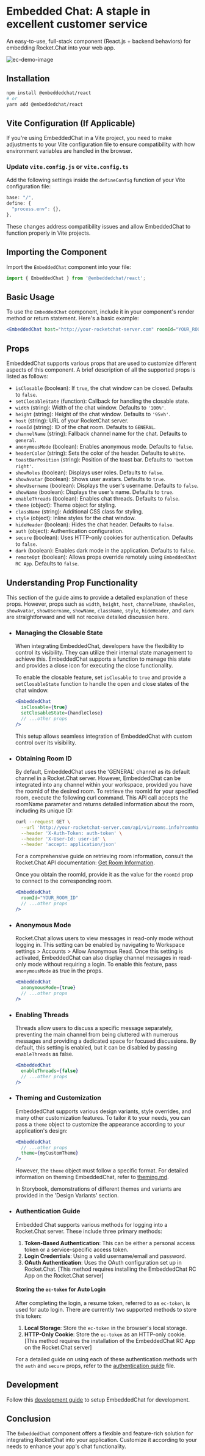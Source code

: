 # Embedded Chat: A staple in excellent customer service

An easy-to-use, full-stack component (React.js + backend behaviors) for embedding Rocket.Chat into your web app.

![ec-demo-image](https://github.com/RocketChat/EmbeddedChat/assets/78961432/b85c7b8a-65e2-4a90-a843-f4072c942ac0)


## Installation

```bash
npm install @embeddedchat/react
# or
yarn add @embeddedchat/react
```

## Vite Configuration (If Applicable)

If you're using EmbeddedChat in a Vite project, you need to make adjustments to your Vite configuration file to ensure compatibility with how environment variables are handled in the browser.

### Update `vite.config.js` or `vite.config.ts`

Add the following settings inside the `defineConfig` function of your Vite configuration file:

```javascript
base: "/",
define: {
  "process.env": {},
},
```

These changes address compatibility issues and allow EmbeddedChat to function properly in Vite projects.

## Importing the Component

Import the `EmbeddedChat` component into your file:

```javascript
import { EmbeddedChat } from '@embeddedchat/react';
```

## Basic Usage

To use the `EmbeddedChat` component, include it in your component's render method or return statement. Here's a basic example:

```jsx
<EmbeddedChat host="http://your-rocketchat-server.com" roomId="YOUR_ROOM_ID" />
```

## Props

EmbeddedChat supports various props that are used to customize different aspects of this component. A brief description of all the supported props is listed as follows:

- `isClosable` (boolean): If `true`, the chat window can be closed. Defaults to `false`.
- `setClosableState` (function): Callback for handling the closable state.
- `width` (string): Width of the chat window. Defaults to `'100%'`.
- `height` (string): Height of the chat window. Defaults to `'95vh'`.
- `host` (string): URL of your RocketChat server.
- `roomId` (string): ID of the chat room. Defaults to `GENERAL`.
- `channelName` (string): Fallback channel name for the chat. Defaults to `general`.
- `anonymousMode` (boolean): Enables anonymous mode. Defaults to `false`.
- `headerColor` (string): Sets the color of the header. Defaults to `white`.
- `toastBarPosition` (string): Position of the toast bar. Defaults to `'bottom right'`.
- `showRoles` (boolean): Displays user roles. Defaults to `false`.
- `showAvatar` (boolean): Shows user avatars. Defaults to `true`.
- `showUsername` (boolean): Displays the user's username. Defaults to `false`.
- `showName` (boolean): Displays the user's name. Defaults to `true`.
- `enableThreads` (boolean): Enables chat threads. Defaults to `false`.
- `theme` (object): Theme object for styling.
- `className` (string): Additional CSS class for styling.
- `style` (object): Inline styles for the chat window.
- `hideHeader` (boolean): Hides the chat header. Defaults to `false`.
- `auth` (object): Authentication configuration.
- `secure` (boolean): Uses HTTP-only cookies for authentication. Defaults to `false`.
- `dark` (boolean): Enables dark mode in the application. Defaults to `false`.
- `remoteOpt` (boolean): Allows props override remotely using `EmbeddedChat RC App`. Defaults to `false`.

## Understanding Prop Functionality

This section of the guide aims to provide a detailed explanation of these props. However, props such as `width`, `height`, `host`, `channelName`, `showRoles`, `showAvatar`, `showUsername`, `showName`, `className`, `style`, `hideHeader`, and `dark` are straightforward and will not receive detailed discussion here.

- ### Managing the Closable State

  When integrating EmbeddedChat, developers have the flexibility to control its visibility. They can utilize their internal state management to achieve this. EmbeddedChat supports a function to manage this state and provides a close icon for executing the close functionality.

  To enable the closable feature, set `isClosable` to `true` and provide a `setClosableState` function to handle the open and close states of the chat window.

  ```jsx
  <EmbeddedChat
    isClosable={true}
    setClosableState={handleClose}
    // ...other props
  />
  ```

  This setup allows seamless integration of EmbeddedChat with custom control over its visibility.

- ### Obtaining Room ID

  By default, EmbeddedChat uses the 'GENERAL' channel as its default channel in a Rocket.Chat server. However, EmbeddedChat can be integrated into any channel within your workspace, provided you have the roomId of the desired room. To retrieve the roomId for your specified room, execute the following curl command. This API call accepts the roomName parameter and returns detailed information about the room, including its unique ID:

  ```bash
  curl --request GET \
    --url 'http://your-rocketchat-server.com/api/v1/rooms.info?roomName=channelName' \
    --header 'X-Auth-Token: auth-token' \
    --header 'X-User-Id: user-id' \
    --header 'accept: application/json'
  ```

  For a comprehensive guide on retrieving room information, consult the Rocket.Chat API documentation: [Get Room Information](https://developer.rocket.chat/apidocs/get-room-information).

  Once you obtain the roomId, provide it as the value for the `roomId` prop to connect to the corresponding room.

  ```jsx
  <EmbeddedChat
    roomId="YOUR_ROOM_ID"
    // ...other props
  />
  ```

- ### Anonymous Mode

  Rocket.Chat allows users to view messages in read-only mode without logging in. This setting can be enabled by navigating to Workspace settings > Accounts > Allow Anonymous Read. Once this setting is activated, EmbeddedChat can also display channel messages in read-only mode without requiring a login. To enable this feature, pass `anonymousMode` as true in the props.

  ```jsx
  <EmbeddedChat
    anonymousMode={true}
    // ...other props
  />
  ```

- ### Enabling Threads

  Threads allow users to discuss a specific message separately, preventing the main channel from being cluttered with numerous messages and providing a dedicated space for focused discussions. By default, this setting is enabled, but it can be disabled by passing `enableThreads` as false.

  ```jsx
  <EmbeddedChat
    enableThreads={false}
    // ...other props
  />
  ```

- ### Theming and Customization

  EmbeddedChat supports various design variants, style overrides, and many other customization features. To tailor it to your needs, you can pass a `theme` object to customize the appearance according to your application's design:

  ```jsx
  <EmbeddedChat
    // ...other props
    theme={myCustomTheme}
  />
  ```

  However, the `theme` object must follow a specific format. For detailed information on theming EmbeddedChat, refer to [theming.md](https://rocketchat.github.io/EmbeddedChat/docs/docs/Usage/theming).

  In Storybook, demonstrations of different themes and variants are provided in the 'Design Variants' section.

- ### Authentication Guide

  Embedded Chat supports various methods for logging into a Rocket.Chat server. These include three primary methods:

  1. **Token-Based Authentication**: This can be either a personal access token or a service-specific access token.
  2. **Login Credentials**: Using a valid username/email and password.
  3. **OAuth Authentication**: Uses the OAuth configuration set up in Rocket.Chat. [This method requires installing the EmbeddedChat RC App on the Rocket.Chat server]

  #### Storing the `ec-token` for Auto Login

  After completing the login, a resume token, referred to as `ec-token`, is used for auto login. There are currently two supported methods to store this token:

  1. **Local Storage**: Store the `ec-token` in the browser's local storage.
  2. **HTTP-Only Cookie**: Store the `ec-token` as an HTTP-only cookie. [This method requires the installation of the EmbeddedChat RC App on the Rocket.Chat server]

  For a detailed guide on using each of these authentication methods with the `auth` and `secure` props, refer to the [authentication guide](../docs/authentication.md) file.

## Development

Follow this [development guide](https://rocketchat.github.io/EmbeddedChat/docs/docs/Development/dev_launch) to setup EmbeddedChat for development.

## Conclusion

The `EmbeddedChat` component offers a flexible and feature-rich solution for integrating RocketChat into your application. Customize it according to your needs to enhance your app's chat functionality.
